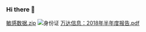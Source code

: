 ### Hi there 👋

<!--
**shanfeitest/shanfeitest** is a ✨ _special_ ✨ repository because its `README.md` (this file) appears on your GitHub profile.

Here are some ideas to get you started:

- 🔭 I’m currently working on ...
- 🌱 I’m currently learning ...
- 👯 I’m looking to collaborate on ...
- 🤔 I’m looking for help with ...
- 💬 Ask me about ...
- 📫 How to reach me: ...
- 😄 Pronouns: ...
- ⚡ Fun fact: ...
-->
[敏感数据.zip](https://github.com/shanfeitest/shanfeitest/files/11040639/default.zip)
![身份证](https://user-images.githubusercontent.com/128609548/226925226-a370dde4-1667-4435-9a0e-7fb5083b22d8.jpg)
[万达信息：2018年半年度报告.pdf](https://github.com/shanfeitest/shanfeitest/files/11040644/2018.pdf)
